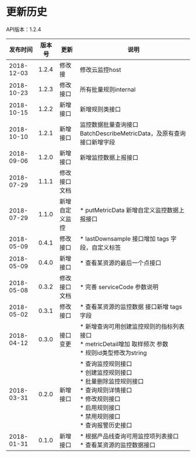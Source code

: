 # 更新历史 #
API版本：1.2.4

|发布时间|版本号|更新|说明|
|---|---|---|---|
|2018-12-03|1.2.4 |修改接|修改云监控host | 
|2018-10-23|1.2.3 |修改接口|所有批量规则internal| 
|2018-10-15|1.2.2 |新增接口|新增规则类接口| 
|2018-10-10|1.2.1 |新增接口|监控数据批量查询接口BatchDescribeMetricData，及原有查询接口新增字段| 
|2018-09-06|1.2.0 |新增接口|新增监控数据上报接口| 
|2018-07-29|1.1.1 |修改接口文档|| 
|2018-07-29|1.1.0|新增自定义监控|* putMetricData 新增自定义监控数据上报接口|
|2018-05-09|0.4.1|修改接口|* lastDownsample 接口增加 tags 字段，自定义标签|
|2018-05-09|0.4.0|新增接口|* 查看某资源的最后一个点接口|
|2018-05-08|0.3.2|修改接口文档|* 完善 serviceCode 参数说明|
|2018-05-02|0.3.1|修改接口|* 查看某资源的监控数据 接口新增 tags 字段|
|2018-04-12|0.3.0|接口变更|* 新增查询可用创建监控规则的指标列表接口<br>* metricDetail增加 取样频次 参数<br>* 规则id类型修改为string|
|2018-03-31| 0.2.0|新增接口|* 查询监控规则接口<br>* 创建监控规则接口<br>* 批量删除监控规则接口<br>* 查询规则详情接口<br>* 修改规则接口<br>* 启用规则接口<br>* 禁用规则接口<br>* 查询报警历史接口|
|2018-01-31|0.1.0|新增接口|    * 根据产品线查询可用监控项列表接口<br>* 查看某资源的监控数据接口|
